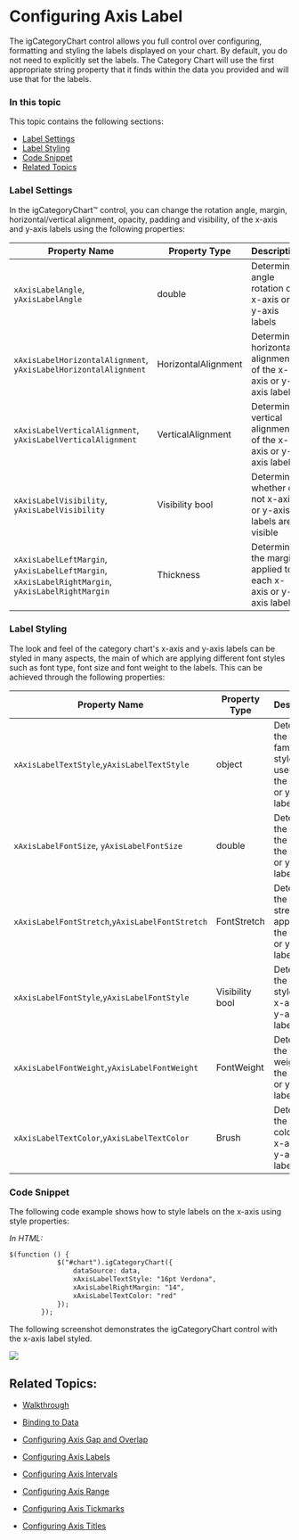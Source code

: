 ﻿<!--
|metadata|
{
    "fileName": "categorychart-configuring-axis-label",
    "controlName": "igCategoryChart",
    "tags": ["API", "CategoryChart", "Axes"]
}
|metadata|
-->

# Configuring Axis Label 

The igCategoryChart control allows you full control over configuring, formatting and styling the labels displayed on your chart. By default, you do not need to explicitly set the labels. The Category Chart will use the first appropriate string property that it finds within the data you provided and will use that for the labels. 

### In this topic

This topic contains the following sections:

- [Label Settings](#labelsettings)
- [Label Styling](#labelstyling)
- [Code Snippet](#codesnippet)
- [Related Topics](#relatedtopics)

### <a id="labelsettings"/>Label Settings

In the igCategoryChart™ control, you can change the rotation angle, margin, horizontal/vertical alignment, opacity, padding and visibility, of the x-axis and y-axis labels using the following properties:

Property Name|Property Type|Description
---|---|---
`xAxisLabelAngle`, `yAxisLabelAngle` | double |Determines angle rotation of x-axis or y-axis labels 
`xAxisLabelHorizontalAlignment`, `yAxisLabelHorizontalAlignment` |HorizontalAlignment |Determines horizontal alignment of the x-axis or y-axis labels 
`xAxisLabelVerticalAlignment`, `yAxisLabelVerticalAlignment`|VerticalAlignment|Determines vertical alignment of the x-axis or y-axis labels
`xAxisLabelVisibility`, `yAxisLabelVisibility`|Visibility bool|Determines whether or not x-axis or y-axis labels are visible
`xAxisLabelLeftMargin`, `yAxisLabelLeftMargin`, `xAxisLabelRightMargin`, `yAxisLabelRightMargin`|Thickness|Determines the margin applied to each x-axis or y-axis labels


### <a id="labelstyling"/>Label Styling
The look and feel of the category chart's x-axis and y-axis labels can be styled in many aspects, the main of which are applying different font styles such as font type, font size and font weight to the labels. This can be achieved through the following properties:

Property Name|Property Type|Description
---|---|---
`xAxisLabelTextStyle`,`yAxisLabelTextStyle`|object|Determines the font family, size, style to be used for the x-axis or y-axis labels
`xAxisLabelFontSize`, `yAxisLabelFontSize`|double|Determines the size of the font for the x-axis or y-axis labels 
`xAxisLabelFontStretch`,`yAxisLabelFontStretch`|FontStretch|Determines the font stretch to applied to the x-axis or y-axis labels
`xAxisLabelFontStyle`,`yAxisLabelFontStyle`|Visibility bool|Determines the font style of the x-axis or y-axis labels
`xAxisLabelFontWeight`,`yAxisLabelFontWeight`|FontWeight|Determines the font weight of the x-axis or y-axis labels
`xAxisLabelTextColor`,`yAxisLabelTextColor`|Brush|Determines the text color of the x-axis or y-axis labels 


### <a id="codensnippet"/>Code Snippet
The following code example shows how to style labels on the x-axis using style properties:

*In HTML:*

```html
$(function () {
            $("#chart").igCategoryChart({
                dataSource: data,
                xAxisLabelTextStyle: "16pt Verdona",
                xAxisLabelRightMargin: "14",
                xAxisLabelTextColor: "red"
            });
        });
```




The following screenshot demonstrates the igCategoryChart control with the x-axis label styled.

![](images/categorychart_configuring_axis_labels_01.png)

## <a id="relatedtopics"/>Related Topics:

- [Walkthrough](categorychart-walkthrough.html)

- [Binding to Data](categorychart-binding-to-data.html)

- [Configuring Axis Gap and Overlap](configuring-axis-gap-and-overlap.html)

- [Configuring Axis Labels](configuring-axis-labels.html)

- [Configuring Axis Intervals](configuring-axis-intervals.html)

- [Configuring Axis Range](configuring-axis-range.html)

- [Configuring Axis Tickmarks](configuring-axis-tickmarks.html)

- [Configuring Axis Titles](configuring-axis-titles.html)